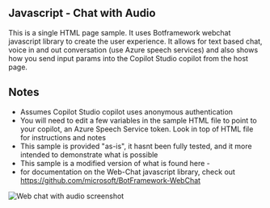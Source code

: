 ## Javascript - Chat with Audio
This is a single HTML page sample. It uses Botframework webchat javascript library to create the user experience. It allows for text based chat, voice in and out conversation (use Azure speech services) and also shows how you send input params into the Copilot Studio copilot from the host page.

## Notes

- Assumes Copilot Studio copilot uses anonymous authentication
- You will need to edit a few variables in the sample HTML file to point to your copilot, an Azure Speech Service token. Look in top of HTML file for instructions and notes
- This sample is provided "as-is", it hasnt been fully tested, and it more intended to demonstrate what is possible
- This sample is a modified version of what is found here -
- for documentation on the Web-Chat javascript library, check out https://github.com/microsoft/BotFramework-WebChat

![Web chat with audio screenshot](https://github.com/m-odonovan/CopilotStudioWebApps/blob/main/Javascript-ChatWithAudio/images/webchatwithaudio.png "Web chat with audio screenshot")
